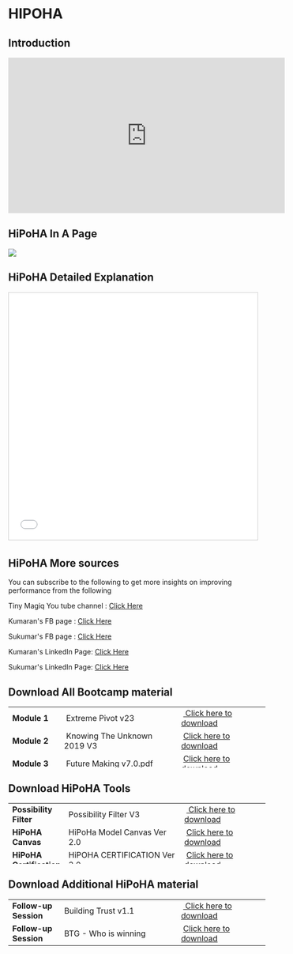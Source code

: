 # HIPOHA

## Introduction

<iframe width="560" height="315" src="https://www.youtube.com/embed/YeLy4Cm7Cdk" frameborder="0" allow="accelerometer; autoplay; encrypted-media; gyroscope; picture-in-picture" allowfullscreen></iframe>

## HiPoHA In A Page

<img src="https://tinymagiq.github.io/hipoha-framework/HiPoHaOnePager.jpg" />

## HiPoHA Detailed Explanation
<iframe src="//www.slideshare.net/slideshow/embed_code/key/5iP8RA5wgrCNCR" width="740" height="500" frameborder="0" marginwidth="0" marginheight="0" scrolling="no" style="border:1px solid #CCC; border-width:1px; margin-bottom:5px; max-width: 100%;" allowfullscreen> </iframe>

## HiPoHA More sources
You can subscribe to the following to get more insights on improving performance from the following 

Tiny Magiq You tube channel : <a href="https://www.youtube.com/c/TinyMagiq"> Click Here </a>

Kumaran's FB page : <a href="https://touch.facebook.com/kums72"> Click Here </a>

Sukumar's FB page : <a href="https://touch.facebook.com/sukumar"> Click Here </a>

Kumaran's LinkedIn Page:  <a href="https://in.linkedin.com/in/akumaran"> Click Here </a>

Sukumar's LinkedIn Page: <a href="https://in.linkedin.com/in/rajagopalsukumar"> Click Here </a>

## Download All Bootcamp material 

<table style="width: 521px; height: 123px;">
<tbody>
<tr style="height: 18px;">
<td style="width: 92px; height: 18px;"><strong>Module 1</strong></td>
<td style="width: 237px; height: 18px;">&nbsp;Extreme Pivot v23</td>
<td style="width: 172px; height: 18px;">&nbsp;<a title="Download" href="https://github.com/tinymagiq/hipoha-framework/raw/master/Downloads/Extreme%20Pivot%20v23.0.pdf"> Click here to download</a></td>
</tr>
<tr style="height: 18px;">
<td style="width: 92px; height: 18px;"><strong>Module 2</strong></td>
<td style="width: 237px; height: 18px;">&nbsp;Knowing The Unknown 2019 V3</td>
<td style="width: 172px; height: 18px;">&nbsp;<a title="Download" href="https://github.com/tinymagiq/hipoha-framework/raw/master/Downloads/Knowing The Unknown 2019 V3.pdf">Click here to download</a></td>
</tr>
<tr style="height: 18px;">
<td style="width: 92px; height: 18px;"><strong>Module 3</strong></td>
<td style="width: 237px; height: 18px;">&nbsp;Future Making v7.0.pdf</td>
<td style="width: 172px; height: 18px;">&nbsp;<a title="Download" href="https://github.com/tinymagiq/hipoha-framework/raw/master/Downloads/Future Making v7.0.pdf">Click here to download</a></td>
</tr>
<tr style="height: 18px;">
<td style="width: 92px; height: 18px;"><strong>Module 4&nbsp;</strong></td>
<td style="width: 237px; height: 18px;">&nbsp;Failing Happily 2019 V2</td>
<td style="width: 172px; height: 18px;">&nbsp;<a title="Download" href="https://github.com/tinymagiq/hipoha-framework/raw/master/Downloads/Failing Happily 2019 V2.pdf">Click here to download</a></td>
</tr>
<tr style="height: 18px;">
<td style="width: 92px; height: 18px;"><strong>Module 5&nbsp;</strong></td>
<td style="width: 237px; height: 18px;">&nbsp;Tiny Grit v7.0</td>
<td style="width: 172px; height: 18px;">&nbsp;<a title="Download" href="https://github.com/tinymagiq/hipoha-framework/raw/master/Downloads/Tiny Grit v7.0 - Express.pdf">Click here to download</a></td>
</tr>
</tbody>
</table>

## Download HiPoHA Tools 
<table style="width: 521px; height: 123px;">
<tbody>
<tr style="height: 18px;">
<td style="width: 92px; height: 18px;"><strong>Possibility Filter</strong></td>
<td style="width: 237px; height: 18px;">Possibility Filter V3</td>
<td style="width: 172px; height: 18px;">&nbsp;<a title="Download" href="https://github.com/tinymagiq/hipoha-framework/raw/master/Downloads/Possibility Filter V3.xlsx"> Click here to download</a></td>
</tr>
<tr style="height: 18px;">
<td style="width: 92px; height: 18px;"><strong>HiPoHA Canvas</strong></td>
<td style="width: 237px; height: 18px;">HiPoHa Model Canvas Ver 2.0</td>
<td style="width: 172px; height: 18px;">&nbsp;<a title="Download" href="https://github.com/tinymagiq/hipoha-framework/raw/master/Downloads/HiPoHa Model Canvas Ver 2.0.pdf">Click here to download</a></td>
</tr>
<tr style="height: 18px;">
<td style="width: 92px; height: 18px;"><strong>HiPoHA Certification</strong></td>
<td style="width: 237px; height: 18px;">HiPOHA CERTIFICATION Ver 3.0</td>
<td style="width: 172px; height: 18px;">&nbsp;<a title="Download" href="https://github.com/tinymagiq/hipoha-framework/raw/master/Downloads/HiPOHA CERTIFICATION Ver 3.0.pdf">Click here to download</a></td>
</tr>
</tbody>
</table>

## Download Additional HiPoHA material 

<table style="width: 521px; height: 123px;">
<tbody>
<tr style="height: 18px;">
<td style="width: 92px; height: 18px;"><strong>Follow-up Session</strong></td>
<td style="width: 237px; height: 18px;">Building Trust v1.1</td>
<td style="width: 172px; height: 18px;">&nbsp;<a title="Download" href="https://github.com/tinymagiq/hipoha-framework/raw/master/Downloads/Building Trust v1.1.pdf"> Click here to download</a></td>
</tr>
<tr style="height: 18px;">
<td style="width: 92px; height: 18px;"><strong>Follow-up Session</strong></td>
<td style="width: 237px; height: 18px;">BTG - Who is winning </td>
<td style="width: 172px; height: 18px;">&nbsp;<a title="Download" href="https://github.com/tinymagiq/hipoha-framework/raw/master/Downloads/BTG - Who is winning .pdf">Click here to download</a></td>
</tr>

</tbody>
</table>